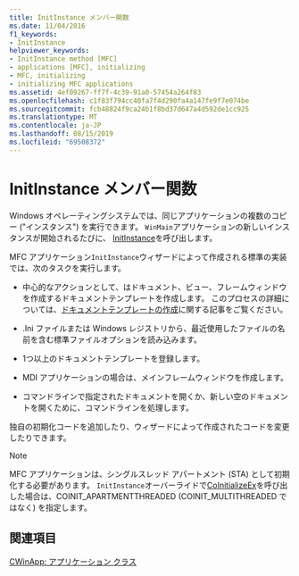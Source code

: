 ```yaml
---
title: InitInstance メンバー関数
ms.date: 11/04/2016
f1_keywords:
- InitInstance
helpviewer_keywords:
- InitInstance method [MFC]
- applications [MFC], initializing
- MFC, initializing
- initializing MFC applications
ms.assetid: 4ef09267-ff7f-4c39-91a0-57454a264f83
ms.openlocfilehash: c1f83f794cc40fa7f4d290fa4a147fe9f7e074be
ms.sourcegitcommit: fcb48824f9ca24b1f8bd37d647a4d592de1cc925
ms.translationtype: MT
ms.contentlocale: ja-JP
ms.lasthandoff: 08/15/2019
ms.locfileid: "69508372"
---
```

# <a name="initinstance-member-function"></a>InitInstance メンバー関数

Windows オペレーティングシステムでは、同じアプリケーションの複数のコピー ("インスタンス") を実行できます。 `WinMain`アプリケーションの新しいインスタンスが開始されるたびに、 [InitInstance](../mfc/reference/cwinapp-class.md#initinstance)を呼び出します。

MFC アプリケーション`InitInstance`ウィザードによって作成される標準の実装では、次のタスクを実行します。

- 中心的なアクションとして、はドキュメント、ビュー、フレームウィンドウを作成するドキュメントテンプレートを作成します。 このプロセスの詳細については、[ドキュメントテンプレートの作成](../mfc/document-template-creation.md)に関する記事をご覧ください。

- .Ini ファイルまたは Windows レジストリから、最近使用したファイルの名前を含む標準ファイルオプションを読み込みます。

- 1つ以上のドキュメントテンプレートを登録します。

- MDI アプリケーションの場合は、メインフレームウィンドウを作成します。

- コマンドラインで指定されたドキュメントを開くか、新しい空のドキュメントを開くために、コマンドラインを処理します。

独自の初期化コードを追加したり、ウィザードによって作成されたコードを変更したりできます。

> [!NOTE]
>  MFC アプリケーションは、シングルスレッド アパートメント (STA) として初期化する必要があります。 `InitInstance`オーバーライドで[CoInitializeEx](/windows/win32/api/combaseapi/nf-combaseapi-coinitializeex)を呼び出した場合は、COINIT_APARTMENTTHREADED (COINIT_MULTITHREADED ではなく) を指定します。

## <a name="see-also"></a>関連項目

[CWinApp: アプリケーション クラス](../mfc/cwinapp-the-application-class.md)
